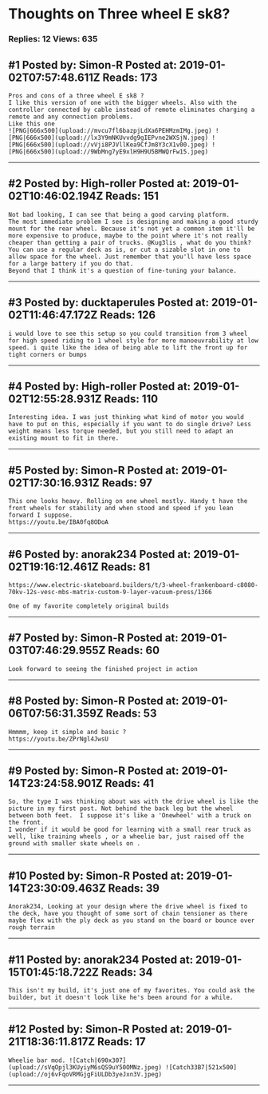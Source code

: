 # Thoughts on Three wheel E sk8?

### Replies: 12 Views: 635

## \#1 Posted by: Simon-R Posted at: 2019-01-02T07:57:48.611Z Reads: 173

```
Pros and cons of a three wheel E sk8 ? 
I like this version of one with the bigger wheels. Also with the controller connected by cable instead of remote eliminates charging a remote and any connection problems.
Like this one
![PNG|666x500](upload://mvcu7fl6bazpjLdXa6PEHMzmIMg.jpeg) ![PNG|666x500](upload://lx3Y9mNKUvvdg9gIEPvne2WXSjN.jpeg) ![PNG|666x500](upload://vVji8PJVllKea9CfJm8Y3cX1v00.jpeg) ![PNG|666x500](upload://9WbMng7yE9xlH9H9U5BMWQrFw15.jpeg)
```

---
## \#2 Posted by: High-roller Posted at: 2019-01-02T10:46:02.194Z Reads: 151

```
Not bad looking, I can see that being a good carving platform.
The most immediate problem I see is designing and making a good sturdy mount for the rear wheel. Because it's not yet a common item it'll be more expensive to produce, maybe to the point where it's not really cheaper than getting a pair of trucks. @Kug3lis , what do you think?
You can use a regular deck as is, or cut a sizable slot in one to allow space for the wheel. Just remember that you'll have less space for a large battery if you do that.
Beyond that I think it's a question of fine-tuning your balance.
```

---
## \#3 Posted by: ducktaperules Posted at: 2019-01-02T11:46:47.172Z Reads: 126

```
i would love to see this setup so you could transition from 3 wheel for high speed riding to 1 wheel style for more manoeuvrability at low speed. i quite like the idea of being able to lift the front up for tight corners or bumps
```

---
## \#4 Posted by: High-roller Posted at: 2019-01-02T12:55:28.931Z Reads: 110

```
Interesting idea. I was just thinking what kind of motor you would have to put on this, especially if you want to do single drive? Less weight means less torque needed, but you still need to adapt an existing mount to fit in there.
```

---
## \#5 Posted by: Simon-R Posted at: 2019-01-02T17:30:16.931Z Reads: 97

```
This one looks heavy. Rolling on one wheel mostly. Handy t have the front wheels for stability and when stood and speed if you lean forward I suppose.
https://youtu.be/IBA0fq8ODoA
```

---
## \#6 Posted by: anorak234 Posted at: 2019-01-02T19:16:12.461Z Reads: 81

```
https://www.electric-skateboard.builders/t/3-wheel-frankenboard-c8080-70kv-12s-vesc-mbs-matrix-custom-9-layer-vacuum-press/1366

One of my favorite completely original builds
```

---
## \#7 Posted by: Simon-R Posted at: 2019-01-03T07:46:29.955Z Reads: 60

```
Look forward to seeing the finished project in action
```

---
## \#8 Posted by: Simon-R Posted at: 2019-01-06T07:56:31.359Z Reads: 53

```
Hmmmm, keep it simple and basic ? 
https://youtu.be/ZPrNgl4JwsU
```

---
## \#9 Posted by: Simon-R Posted at: 2019-01-14T23:24:58.901Z Reads: 41

```
So, the type I was thinking about was with the drive wheel is like the picture in my first post. Not behind the back leg but the wheel between both feet.  I suppose it's like a 'Onewheel' with a truck on the front. 
I wonder if it would be good for learning with a small rear truck as well, like training wheels , or a wheelie bar, just raised off the ground with smaller skate wheels on .
```

---
## \#10 Posted by: Simon-R Posted at: 2019-01-14T23:30:09.463Z Reads: 39

```
Anorak234, Looking at your design where the drive wheel is fixed to the deck, have you thought of some sort of chain tensioner as there maybe flex with the ply deck as you stand on the board or bounce over rough terrain
```

---
## \#11 Posted by: anorak234 Posted at: 2019-01-15T01:45:18.722Z Reads: 34

```
This isn't my build, it's just one of my favorites. You could ask the builder, but it doesn't look like he's been around for a while.
```

---
## \#12 Posted by: Simon-R Posted at: 2019-01-21T18:36:11.817Z Reads: 17

```
Wheelie bar mod. ![Catch|690x307](upload://sVqOpjl3KUyiyM6sQS9uY50OMNz.jpeg) ![Catch33B7|521x500](upload://oj6vFqoVRMGjgFiULDb3yeJxn3V.jpeg)
```

---
